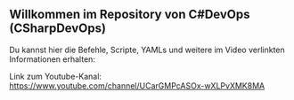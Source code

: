 ## Willkommen im Repository von C#DevOps (CSharpDevOps)  

Du kannst hier die Befehle, Scripte, YAMLs und weitere im Video verlinkten Informationen erhalten:  
  
Link zum Youtube-Kanal: https://www.youtube.com/channel/UCarGMPcASOx-wXLPvXMK8MA